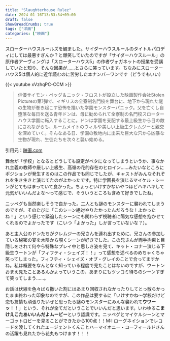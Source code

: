 ```yaml
---
title: "Slaughterhouse Rulez"
date: 2024-01-16T13:53:54+09:00
draft: false
ShowBreadCrumbs: true
tags: ["洋画"]
categories: ["映画"]
---
```


スローターハウスルールズを観ました。サイダーハウスルールのタイトルパロディにしては最悪すぎんか？と爆笑していたのですが「サイダーハウスルール」の原作者アーヴィングは「スローターハウス5」の作者ヴォガネットの授業を受講していたと知り、そんな因果が……とさらに笑っています。ちなみにスローターハウス5は個人的に近年読むのに苦労した本ナンバーワンです（どうでもいい）

{{< youtube xVzhqPC-CCM >}}

>俳優サイモン・ペッグ＆ニック・フロストが設立した映画製作会社Stolen Pictureの第1弾で、イギリスの全寮制名門校を舞台に、地下から現れた謎の生物が巻き起こす恐怖を描いた学園モンスターパニック。父を亡くし自堕落な毎日を送る青年ドンは、母に勧められて全寮制の名門校スローターハウス学園に転入することに。ドンは学園を支配する最上級生から目の敵にされながらも、ルームメイトのウィルや美しい上級生クレムジーと親交を深めていく。そんなある日、学園の敷地内に出来た巨大な穴から凶暴な生物が現れ、生徒たちを次々と襲い始める。

引用元：[映画.com](https://eiga.com/movie/92894/)

舞台が「学校」となるとどうしても設定がベタになってしまうというか、事なかれ主義の教師や厳しい上級生、高嶺の花的存在のヒロイン……みたいなところにポジションが発生するのはこの作品でも同じでしたが、キャストがみんなそれぞれを生き生きと演じてたのがよかったです。特に学園長を演じるマイケル・シーンがとてもはまっていて良かった。ちょっといけすかないやつほどハキハキして元気がいいんだよな〜って感じで、そういうところも含めて好きでしたね。

ニッペグも当然楽しそうで良かった。二人とも謎のモンスターに襲われてしまうのですが、そのたびに「このシーン絶対やりたかったんだろうな！よかったね！」という感じで緊迫したシーンにも関わらず視聴者に陽気な感想を抱かせてくれるのでよかったです（こいつ「よかった」しか言っていないな？）。

あと主人公のドンたちがクレムジーの兄さんを連れ出すために、兄さんの参加している秘密の宴を木陰から覗くシーンが好きでした。この兄さんが両手拘束と目隠しをされて何やら特殊なプレイ中と思しき姿を見て、キット・コナー演じる下級生ウートンが「フィフティ・シェイズ！！」って感想を述べるのめちゃくちゃ笑ってしまった。フィフティ・シェイズ・オブ・グレイのことで合ってますかね。私は概要をなんとなく知っている程度で見たことはないのですが、ウートンおまえ見たことあるんかよっていうこの、あまりにもツッコミ待ちのシーンすぎて笑ってしまう……。

お話は伏線を色々ばら撒いた割にはあまり回収されなかったりしてとっ散らかったまま終わった印象なのですが、この作品は要するに「いけすかね〜学校だけど恋も友情も頑張りたいぜと思ったら謎のモンスターにみんな襲われて**ウワーッ**！！」という、それが全てだということでいいんだと思います。いわゆる**こまけえこたあいいんだよムービー**という認識です。ニッペグとマイケルシーンとマーゴットロビーを見ることができたから100点！！M:I ローグネイションでレコードを渡してくれたエージェントくんことハーマイオニー・コーフィールドさんの活躍も見れたから花丸もつけます！！！
